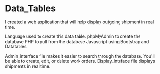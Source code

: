 # Data_Tables
I created a web application that will help display outgoing shipment in real time.

Language used to create this data table.
phpMyAdmin to create the database
PHP to pull from the database
Javascript using Bootstrap and Datatables

Admin_interface file makes it easier to search through the database. You'll be able to create, edit, or delete work orders.
Display_inteface file displays shipments in real time. 
